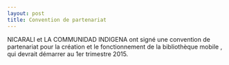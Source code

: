 ```yaml
---
layout: post
title: Convention de partenariat
---
```


NICARALI et LA COMMUNIDAD INDIGENA ont signé une convention de partenariat pour la création et le fonctionnement de la bibliothèque mobile , qui devrait démarrer au 1er trimestre 2015.